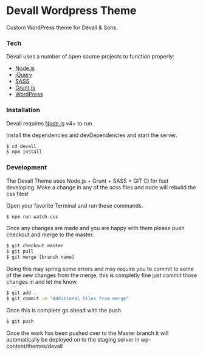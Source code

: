 # Devall Wordpress Theme

Custom WordPress theme for Devall & Sons.

### Tech

Devall uses a number of open source projects to function properly:

* [Node.js](https://nodejs.org/)
* [jQuery](https://jquery.com/)
* [SASS](https://sass-lang.com/)
* [Grunt.js](https://gruntjs.com/)
* [WordPress](https://www.wordpress.org)


### Installation

Devall requires [Node.js](https://nodejs.org/) v4+ to run.

Install the dependencies and devDependencies and start the server.

```sh
$ cd devall
$ npm install
```

### Development

The Devall Theme uses Node.js + Grunt + SASS + GIT CI for fast developing.
Make a change in any of the scss files and node will rebuild the css files!

Open your favorite Terminal and run these commands.

```sh
$ npm run watch-css
```
Once any changes are made and you are happy with them please push checkout and merge to the master.

```sh
$ git checkout master
$ git pull
$ git merge [branch name]
```

Doing this may spring some errors and may require you to commit to some of the new changes from the merge, this is completly fine just commit those changes in and let me know.

```sh
$ git add .
$ git commit -m "Additional files from merge"
```
Once this is complete go ahead with the push
```sh
$ git push
```

Once the work has been pushed over to the Master branch it will automatically be deployed on to the staging server in wp-content/themes/devall
